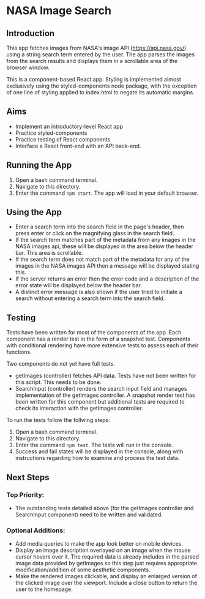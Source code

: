 # NASA Image Search

## Introduction

This app fetches images from NASA's image API (https://api.nasa.gov/) using a string search term entered by the user. The app parses the images from the search results and displays them in a scrollable area of the browser window.

This is a component-based React app. Styling is implemented almost exclusively using the styled-components node package, with the exception of one line of styling applied to index.html to negate its automatic margins.

## Aims

- Implement an introductory-level React app
- Practice styled-components
- Practice testing of React components
- Interface a React front-end with an API back-end.

## Running the App

1. Open a bash command terminal.
2. Navigate to this directory.
3. Enter the command ```npm start```. The app will load in your default browser.

## Using the App

- Enter a search term into the search field in the page's header, then press enter or click on the magnifying glass in the search field.
- If the search term matches part of the metadata from any images in the NASA images api, these will be displayed in the area below the header bar. This area is scrollable.
- If the search term does not match part of the metadata for any of the images in the NASA images API then a message will be displayed stating this.
- If the server returns an error then the error code and a description of the error state will be displayed below the header bar.
- A distinct error message is also shown if the user tried to initiate a search without entering a search term into the search field.

## Testing

Tests have been written for most of the components of the app. Each component has a render test in the form of a snapshot test. Components with conditional rendering have more extensive tests to assess each of their functions.

Two components do not yet have full tests.

- getImages (controller) fetches API data. Tests have not been written for this script. This needs to be done.
- SearchInput (controller) renders the search input field and manages implementation of the getImages controller. A snapshot render test has been written for this component but additional tests are required to check its interaction with the getImages controller.


To run the tests follow the follwing steps:

1. Open a bash command terminal.
2. Navigate to this directory.
3. Enter the command ```npm test```. The tests will run in the console.
4. Success and fail states will be displayed in the console, along with instructions regarding how to examine and process the test data.

## Next Steps

### Top Priority:

- The outstanding tests detailed above (for the getImages controller and SearchInput component) need to be written and validated.

### Optional Additions:

- Add media queries to make the app look better on mobile devices.
- Display an image description overlayed on an image when the mouse cursor hovers over it. The required data is already includes in the parsed image data provided by getImages so this step just requires appropriate modification/addition of some aesthetic components.
- Make the rendered images clickable, and display an enlarged version of the clicked image over the viewport. Include a close button to return the user to the homepage.

